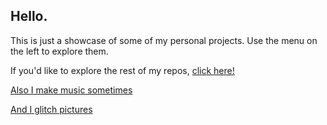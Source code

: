 ## Hello.

This is just a showcase of some of my personal projects. Use the menu on the left to explore them. 

If you'd like to explore the rest of my repos, <a href="https://github.com/read-0nly" target="_blank">click here!</a>

[Also I make music sometimes](https://nullzer0.bandcamp.com)

[And I glitch pictures](https://www.instagram.com/0bsol33t/)
